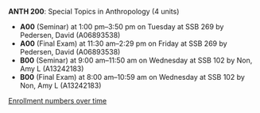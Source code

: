 **ANTH 200**: Special Topics in Anthropology (4 units)

- **A00** (Seminar) at 1:00 pm–3:50 pm on Tuesday at SSB 269 by Pedersen, David (A06893538)
- **A00** (Final Exam) at 11:30 am–2:29 pm on Friday at SSB 269 by Pedersen, David (A06893538)
- **B00** (Seminar) at 9:00 am–11:50 am on Wednesday at SSB 102 by Non, Amy L (A13242183)
- **B00** (Final Exam) at 8:00 am–10:59 am on Wednesday at SSB 102 by Non, Amy L (A13242183)

[Enrollment numbers over time](./ANTH200.tsv)
